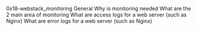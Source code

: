 0x18-webstack_monitoring
General
Why is monitoring needed
What are the 2 main area of monitoring
What are access logs for a web server (such as Nginx)
What are error logs for a web server (such as Nginx)

